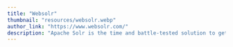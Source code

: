 ```yaml
---
title: "Websolr"
thumbnail: "resources/websolr.webp"
author_link: "https://www.websolr.com/"
description: "Apache Solr is the time and battle-tested solution to getting a scalable, production-grade search engine up on your application. And because it’s open source it’s both affordable and customizable."
---
```


